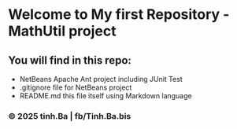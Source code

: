 # Welcome to My first Repository - MathUtil project 

## You will find in this repo:

* NetBeans Apache Ant project including JUnit Test
* .gitignore file for NetBeans project
* README.md this file itself using Markdown language

### © 2025 tinh.Ba | fb/Tinh.Ba.bis
